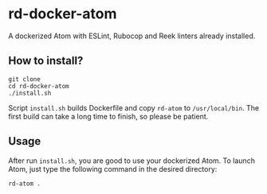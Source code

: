 # rd-docker-atom

A dockerized Atom with ESLint, Rubocop and Reek linters already installed.

## How to install?
```
git clone 
cd rd-docker-atom
./install.sh
```
Script `install.sh` builds Dockerfile and copy `rd-atom` to `/usr/local/bin`. The first build can take a long time to finish, so please be patient.

## Usage

After run `install.sh`, you are good to use your dockerized Atom. To launch Atom, just type the following command in the desired directory:

```
rd-atom .
```
